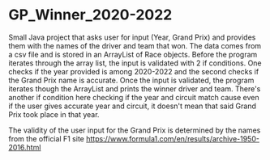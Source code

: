 # GP_Winner_2020-2022

Small Java project that asks user for input (Year, Grand Prix) and provides them with the names of the driver and team that won. 
The data comes from a csv file and is stored in an ArrayList of Race objects.
Before the program iterates through the array list, the input is validated with 2 if conditions. One checks if the year provided is among 2020-2022 and the second checks if the Grand Prix
name is accurate.
Once the input is validated, the program iterates though the ArrayList and prints the winner driver and team.
There's another if condition here checking if the year and circuit match cause even if the user gives accurate year and circuit, it doesn't mean that said Grand Prix took place in that year.

The validity of the user input for the Grand Prix is determined by the names from the official F1 site https://www.formula1.com/en/results/archive-1950-2016.html
